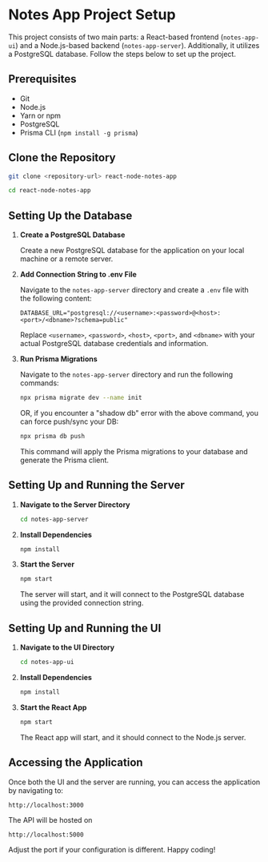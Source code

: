 # Notes App Project Setup

This project consists of two main parts: a React-based frontend (`notes-app-ui`) and a Node.js-based backend (`notes-app-server`). Additionally, it utilizes a PostgreSQL database. Follow the steps below to set up the project.

## Prerequisites

- Git
- Node.js
- Yarn or npm
- PostgreSQL
- Prisma CLI (`npm install -g prisma`)

## Clone the Repository

```sh
git clone <repository-url> react-node-notes-app

cd react-node-notes-app
```

## Setting Up the Database

1. **Create a PostgreSQL Database**

   Create a new PostgreSQL database for the application on your local machine or a remote server.

2. **Add Connection String to .env File**

   Navigate to the `notes-app-server` directory and create a `.env` file with the following content:

   ```env
   DATABASE_URL="postgresql://<username>:<password>@<host>:<port>/<dbname>?schema=public"
   ```

   Replace `<username>`, `<password>`, `<host>`, `<port>`, and `<dbname>` with your actual PostgreSQL database credentials and information.

3. **Run Prisma Migrations**

   Navigate to the `notes-app-server` directory and run the following commands:

   ```sh
   npx prisma migrate dev --name init
   ```

   OR, if you encounter a "shadow db" error with the above command, you can force push/sync your DB:

   ```sh
   npx prisma db push 
   ```

   This command will apply the Prisma migrations to your database and generate the Prisma client.

## Setting Up and Running the Server

1. **Navigate to the Server Directory**

   ```sh
   cd notes-app-server
   ```

2. **Install Dependencies**

   ```sh
   npm install
   ```

3. **Start the Server**

   ```sh
   npm start
   ```

   The server will start, and it will connect to the PostgreSQL database using the provided connection string.

## Setting Up and Running the UI

1. **Navigate to the UI Directory**

   ```sh
   cd notes-app-ui
   ```

2. **Install Dependencies**

   ```sh
   npm install
   ```

3. **Start the React App**

   ```sh
   npm start
   ```

   The React app will start, and it should connect to the Node.js server.

## Accessing the Application

Once both the UI and the server are running, you can access the application by navigating to:

```
http://localhost:3000
```

The API will be hosted on 

```
http://localhost:5000
```

Adjust the port if your configuration is different. Happy coding!
